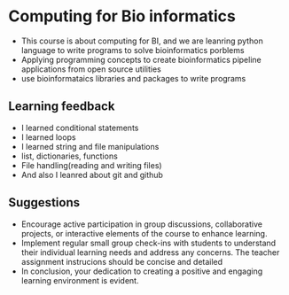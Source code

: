 # Computing for Bio informatics
- This course is about computing for BI, and we are leanring python language to write programs to solve bioinformatics porblems
- Applying programming concepts to create bioinformatics pipeline applications from open source utilities
- use bioinformataics libraries and packages to write programs

## Learning feedback
- I learned conditional statements
- I learned loops
- I learned string and file manipulations
- list, dictionaries, functions
- File handling(reading and writing files)
- And also I leanred about git and github

## Suggestions
- Encourage active participation in group discussions, collaborative projects, or interactive elements of the course to enhance learning.
-  Implement regular small group check-ins with students to understand their individual learning needs and address any concerns. 
The teacher assignment instrucions  should be concise and detailed 
- In conclusion, your dedication to creating a positive and engaging learning environment is evident.